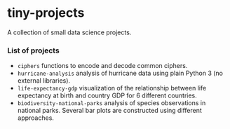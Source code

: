 # tiny-projects

A collection of small data science projects. 

### List of projects
- `ciphers` functions to encode and decode common ciphers.
- `hurricane-analysis` analysis of hurricane data using plain Python 3 (no external libraries).
- `life-expectancy-gdp` visualization of the relationship between life expectancy at birth and country GDP for 6 different countries.   
- `biodiversity-national-parks` analysis of species observations in national parks. Several bar plots are constructed using different approaches.  
